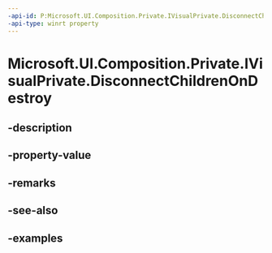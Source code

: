 ```yaml
---
-api-id: P:Microsoft.UI.Composition.Private.IVisualPrivate.DisconnectChildrenOnDestroy
-api-type: winrt property
---
```


# Microsoft.UI.Composition.Private.IVisualPrivate.DisconnectChildrenOnDestroy

<!--
public bool DisconnectChildrenOnDestroy { get; set; }
-->


## -description

## -property-value

## -remarks

## -see-also

## -examples


